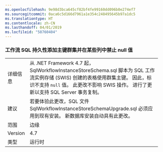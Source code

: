 ```yaml
---
ms.openlocfilehash: 9e98d3bca645cf82bf4fe99160dd096b0e274ef7
ms.sourcegitcommit: 0aca6c5d166d7961a1e354c248495645b97a1dc5
ms.translationtype: HT
ms.contentlocale: zh-CN
ms.lasthandoff: 04/01/2019
ms.locfileid: "58760404"
---
```

### <a name="workflow-sql-persistence-adds-primary-key-clusters-and-disallows-null-values-in-some-columns"></a>工作流 SQL 持久性添加主键群集并在某些列中禁止 null 值

|   |   |
|---|---|
|详细信息|从 .NET Framework 4.7 起，SqlWorkflowInstanceStoreSchema.sql 脚本为 SQL 工作流实例存储 (SWIS) 创建的表格使用群集主键。 因此，标识不支持 <code>null</code> 值。 此更改不影响 SWIS 操作。 进行了更新以支持 SQL Server 事务复制。|
|建议|若要体验此更改，SQL 文件 SqlWorkflowInstanceStoreSchemaUpgrade.sql 必须应用到现有安装。 新数据库安装自动具有此更改。|
|范围|边缘|
|Version|4.7|
|类型|运行时|

